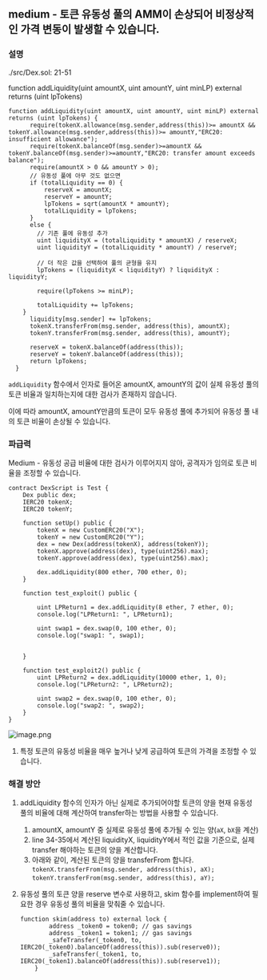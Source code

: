 ## medium - 토큰 유동성 풀의 AMM이 손상되어 비정상적인 가격 변동이 발생할 수 있습니다.

### 설명

./src/Dex.sol: 21-51

function addLiquidity(uint amountX, uint amountY, uint minLP) external returns (uint lpTokens)

```solidity
function addLiquidity(uint amountX, uint amountY, uint minLP) external returns (uint lpTokens) {
      require(tokenX.allowance(msg.sender,address(this))>= amountX && tokenY.allowance(msg.sender,address(this))>= amountY,"ERC20: insufficient allowance");
      require(tokenX.balanceOf(msg.sender)>=amountX && tokenY.balanceOf(msg.sender)>=amountY,"ERC20: transfer amount exceeds balance");
      require(amountX > 0 && amountY > 0);
      // 유동성 풀에 아무 것도 없으면 
      if (totalLiquidity == 0) {
          reserveX = amountX;
          reserveY = amountY;
          lpTokens = sqrt(amountX * amountY);
          totalLiquidity = lpTokens;
      } 
      else {
        // 기존 풀에 유동성 추가
        uint liquidityX = (totalLiquidity * amountX) / reserveX;
        uint liquidityY = (totalLiquidity * amountY) / reserveY;

        // 더 작은 값을 선택하여 풀의 균형을 유지
        lpTokens = (liquidityX < liquidityY) ? liquidityX : liquidityY;

        require(lpTokens >= minLP);

        totalLiquidity += lpTokens;
    }
      liquidity[msg.sender] += lpTokens;
      tokenX.transferFrom(msg.sender, address(this), amountX);
      tokenY.transferFrom(msg.sender, address(this), amountY);

      reserveX = tokenX.balanceOf(address(this));
      reserveY = tokenY.balanceOf(address(this));
      return lpTokens;
  }
```

`addLiquidity` 함수에서 인자로 들어온 amountX, amountY의 값이 실제 유동성 풀의 토큰 비율과 일치하는지에 대한 검사가 존재하지 않습니다.

이에 따라 amountX, amountY만큼의 토큰이 모두 유동성 풀에 추가되어 유동성 풀 내의 토큰 비율이 손상될 수 있습니다.

### 파급력

Medium - 유동성 공급 비율에 대한 검사가 이루어지지 않아, 공격자가 임의로 토큰 비율을 조정할 수 있습니다.

```solidity
contract DexScript is Test {
    Dex public dex;
    IERC20 tokenX;
    IERC20 tokenY;

    function setUp() public {
        tokenX = new CustomERC20("X");
        tokenY = new CustomERC20("Y");
        dex = new Dex(address(tokenX), address(tokenY));
        tokenX.approve(address(dex), type(uint256).max);
        tokenY.approve(address(dex), type(uint256).max);

        dex.addLiquidity(800 ether, 700 ether, 0);
    }

    function test_exploit() public {
        
        uint LPReturn1 = dex.addLiquidity(8 ether, 7 ether, 0);
        console.log("LPReturn1: ", LPReturn1);

        uint swap1 = dex.swap(0, 100 ether, 0);
        console.log("swap1: ", swap1);

        
    }

    function test_exploit2() public {
        uint LPReturn2 = dex.addLiquidity(10000 ether, 1, 0);
        console.log("LPReturn2: ", LPReturn2);

        uint swap2 = dex.swap(0, 100 ether, 0);
        console.log("swap2: ", swap2);
    }
}
```

![image.png](https://prod-files-secure.s3.us-west-2.amazonaws.com/dcc66554-0f51-432b-b52f-51edb25200cb/ec12c0d9-35dc-4683-80e5-30f0cdb65145/image.png)

1. 특정 토큰의 유동성 비율을 매우 높거나 낮게 공급하여 토큰의 가격을 조정할 수 있습니다.

### 해결 방안

1. addLiquidity 함수의 인자가 아닌 실제로 추가되어야할 토큰의 양을 현재 유동성 풀의 비율에 대해 계산하여 transfer하는 방법을 사용할 수 있습니다.
    1. amountX, amountY 중 실제로 유동성 풀에 추가될 수 있는 양(`aX`, `bX`을 계산)
    2. line 34-35에서 계산된 liquidityX, liquidityY에서 적인 값을 기준으로, 실제 transfer 해야하는 토큰의 양을 계산합니다.
    3. 아래와 같이, 계산된 토큰의 양을 transferFrom 합니다.
    `tokenX.transferFrom(msg.sender, address(this), aX);`
    `tokenY.transferFrom(msg.sender, address(this), aY);`
2. 유동성 풀의 토큰 양을 reserve 변수로 사용하고, skim 함수를 implement하여 필요한 경우 유동성 풀의 비율을 맞춰줄 수 있습니다.
    
    ```solidity
    function skim(address to) external lock {
            address _token0 = token0; // gas savings
            address _token1 = token1; // gas savings
            _safeTransfer(_token0, to, IERC20(_token0).balanceOf(address(this)).sub(reserve0));
            _safeTransfer(_token1, to, IERC20(_token1).balanceOf(address(this)).sub(reserve1));
        }
    ```
